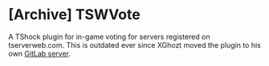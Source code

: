 # [Archive] TSWVote
A TShock plugin for in-game voting for servers registered on tserverweb.com.
This is outdated ever since XGhozt moved the plugin to his own [GitLab server](https://gitlab.xghozt.com:2345/).
